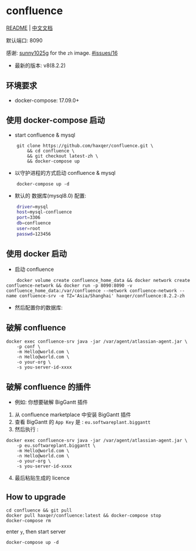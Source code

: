 # confluence

[README](README.md) | [中文文档](README_zh.md)

默认端口: 8090

感谢: [sunny1025g](https://github.com/sunny1025g) for the `zh` image. [#issues/16](https://github.com/haxqer/confluence/issues/16)
+ 最新的版本: v8(8.2.2)

## 环境要求
- docker-compose: 17.09.0+

## 使用 docker-compose 启动

- start confluence & mysql

```
    git clone https://github.com/haxqer/confluence.git \
        && cd confluence \
        && git checkout latest-zh \
        && docker-compose up
```

- 以守护进程的方式启动 confluence & mysql

```
    docker-compose up -d
```

- 默认的 数据库(mysql8.0) 配置:

```bash
    driver=mysql
    host=mysql-confluence
    port=3306
    db=confluence
    user=root
    passwd=123456
```

## 使用 docker 启动

- 启动 confluence

```
    docker volume create confluence_home_data && docker network create confluence-network && docker run -p 8090:8090 -v confluence_home_data:/var/confluence --network confluence-network --name confluence-srv -e TZ='Asia/Shanghai' haxqer/confluence:8.2.2-zh
```

- 然后配置你的数据库:


## 破解 confluence

```
docker exec confluence-srv java -jar /var/agent/atlassian-agent.jar \
    -p conf \
    -m Hello@world.com \
    -n Hello@world.com \
    -o your-org \
    -s you-server-id-xxxx
```

## 破解 confluence 的插件

- 例如: 你想要破解 BigGantt 插件
1. 从 confluence marketplace 中安装 BigGantt 插件
2. 查看 BigGantt 的 `App Key` 是 : `eu.softwareplant.biggantt`
3. 然后执行 :

```
docker exec confluence-srv java -jar /var/agent/atlassian-agent.jar \
    -p eu.softwareplant.biggantt \
    -m Hello@world.com \
    -n Hello@world.com \
    -o your-org \
    -s you-server-id-xxxx
```

4. 最后粘贴生成的 licence

## How to upgrade

```shell
cd confluence && git pull
docker pull haxqer/confluence:latest && docker-compose stop
docker-compose rm
```

enter `y`, then start server

```shell
docker-compose up -d
```


